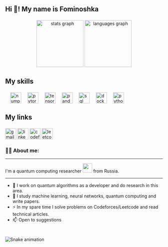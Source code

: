 


<h2 align="left">Hi 👋! My name is Fominoshka</h2>

###
<div align="center">
  <img src="https://github-readme-stats.vercel.app/api?username=poliroika&hide_title=false&hide_rank=false&show_icons=true&include_all_commits=true&count_private=true&disable_animations=false&theme=dark&locale=en&hide_border=false" height="150" alt="stats graph"  />
  <img src="https://github-readme-stats.vercel.app/api/top-langs?username=poliroika&locale=en&hide_title=false&layout=compact&card_width=320&langs_count=5&theme=dark&hide_border=false" height="150" alt="languages graph"  />
</div>

###

<h2 align="left">My skills</h2>

###

<div align="left">
<img width="12" />
<img src="https://img.shields.io/static/v1?message=NumPy&logo=numpy&label=&color=013243&logoColor=white&labelColor=&style=for-the-badge" height="35" alt="numpy logo" />
<img width="12" />
<img src="https://img.shields.io/static/v1?message=PyTorch&logo=pytorch&label=&color=EE4C2C&logoColor=white&labelColor=&style=for-the-badge" height="35" alt="pytorch logo" />
<img width="12" />
<img src="https://img.shields.io/static/v1?message=TensorFlow&logo=tensorflow&label=&color=FF6F00&logoColor=white&labelColor=&style=for-the-badge" height="35" alt="tensorflow logo" />
<img width="12" />
<img src="https://img.shields.io/static/v1?message=Pandas&logo=pandas&label=&color=150458&logoColor=white&labelColor=&style=for-the-badge" height="35" alt="pandas logo" />
<img width="12" />
<img src="https://img.shields.io/static/v1?message=SQL&logo=postgresql&label=&color=4169E1&logoColor=white&labelColor=&style=for-the-badge" height="35" alt="sql logo" />
<img width="12" />
<img src="https://img.shields.io/static/v1?message=Docker&logo=docker&label=&color=2496ED&logoColor=white&labelColor=&style=for-the-badge" height="35" alt="docker logo" />
<img width="12" />
<img src="https://img.shields.io/static/v1?message=Python&logo=python&label=&color=3776AB&logoColor=FFD43B&labelColor=&style=for-the-badge" height="35" alt="python logo" />
</div>

###

<h2 align="left">My links</h2>

###

<div align="left">
  <img src="https://img.shields.io/static/v1?message=Gmail&logo=gmail&label=&color=D14836&logoColor=white&labelColor=&style=for-the-badge" height="35" alt="gmail logo"  />
  <img src="https://img.shields.io/static/v1?message=LinkedIn&logo=linkedin&label=&color=0077B5&logoColor=white&labelColor=&style=for-the-badge" height="35" alt="linkedin logo"  />
  <img src="https://img.shields.io/static/v1?message=Codeforces&logo=codeforces&label=&color=000000&logoColor=FFCC00&labelColor=&style=for-the-badge" height="35" alt="codeforces logo" />
  <img src="https://img.shields.io/static/v1?message=LeetCode&logo=leetcode&label=&color=2DB55D&logoColor=000000&labelColor=&style=for-the-badge" height="35" alt="leetcode logo"
</div>


### :man_technologist: About me:

---

I'm a quantum computing researcher  <img src="https://media.giphy.com/media/WUlplcMpOCEmTGBtBW/giphy.gif" width="30"> from Russia.

---

- :telescope: I work on quantum algorithms as a developer and do research in this area.
- :seedling: I study machine learning, neural networks, quantum computing and write papers.
- :zap: In my spare time I solve problems on Codeforces/Leetcode and read technical articles.
- :mailbox: Open to suggestions

###

<br clear="both">

<img src="https://raw.githubusercontent.com/maurodesouza/maurodesouza/output/snake.svg" alt="Snake animation" />

###
